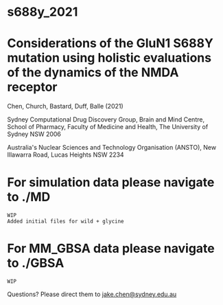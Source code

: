 # s688y_2021

# Considerations of the GluN1 S688Y mutation using holistic evaluations of the dynamics of the NMDA receptor #


Chen, Church, Bastard, Duff, Balle (2021)

Sydney Computational Drug Discovery Group, Brain and Mind Centre, School of Pharmacy, Faculty of Medicine and Health, The University of Sydney NSW 2006

Australia's Nuclear Sciences and Technology Organisation (ANSTO), New Illawarra Road, Lucas Heights NSW 2234


# For simulation data please navigate to ./MD
    WIP
    Added initial files for wild + glycine


# For MM_GBSA data please navigate to ./GBSA
    WIP

Questions? Please direct them to jake.chen@sydney.edu.au 
